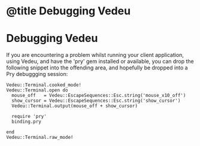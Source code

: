 # @title Debugging Vedeu
# Debugging Vedeu

If you are encountering a problem whilst running your client
application, using Vedeu, and have the 'pry' gem installed or
available, you can drop the following snippet into the offending area,
and hopefully be dropped into a Pry debuggging session:

    Vedeu::Terminal.cooked_mode!
    Vedeu::Terminal.open do
      mouse_off   = Vedeu::EscapeSequences::Esc.string('mouse_x10_off')
      show_cursor = Vedeu::EscapeSequences::Esc.string('show_cursor')
      Vedeu::Terminal.output(mouse_off + show_cursor)

      require 'pry'
      binding.pry

    end
    Vedeu::Terminal.raw_mode!

